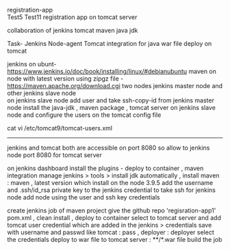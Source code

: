 registration-app
<br>
Test5
Test11
registration app on tomcat server 

collaboration of jenkins tomcat maven java jdk 

 Task- Jenkins Node-agent  Tomcat integration for java war file deploy on  tomcat

jenkins on ubunt- https://www.jenkins.io/doc/book/installing/linux/#debianubuntu
maven on node with latest version using zipgz file - https://maven.apache.org/download.cgi
two nodes jenkins master node and other jenkins slave node   
on jenkins slave node add user and take ssh-copy-id from jenkins master node 
install the java-jdk , maven package , tomcat server on jenkins slave node and configure the users on the tomcat config file 

 cat vi  /etc/tomcat9/tomcat-users.xml

 <role rolename="admin-gui"/>
 <role rolename="manager-gui"/>
<user username="tomcat" password="pass" roles="manager-script,admin-gui,manager-gui,admin-script" />


 <role rolename="manager-gui"/>
 <role rolename="manager-script"/>
 <role rolename="manager-jmx"/>
 <role rolename="manager-status"/>
 <user username="admin" password="admin" roles="manager-gui, manager-script, manager-jmx, manager-status"/>
 <user username="deployer" password="deployer" roles="manager-script, manager-gui, manager-jmx, manager-status, admin-gui, admin-script, "/>
 <user username="tomcat" password="s3cret" roles="manager-gui"/>

-----------------
jenkins and tomcat both are accessible  on port 8080
so allow to jenkins node port 8080  for tomcat server 

on jenkins dashboard install the plugins -  deploy to container , maven integration
manage jenkins > tools >  install jdk automatically ,    install maven : maven , latest version which  install on the node 3.9.5 
add the username and  .ssh/id_rsa private key to the jenkins credential to take ssh  for jenkins node 
add node using the  user and ssh  key credentials 

create  jenkins job of  maven  project  give the github repo 'regisration-app1'  pom.xml , clean install , deploy to container select to tomcat server and add tomcat user credential which are 
added in the jenkins > credentials save with username and passwd like  tomcat : pass  ,  deployer : deployer 
select the credentials 
deploy to war file to tomcat server :  **/*.war file 
build the job 


 
